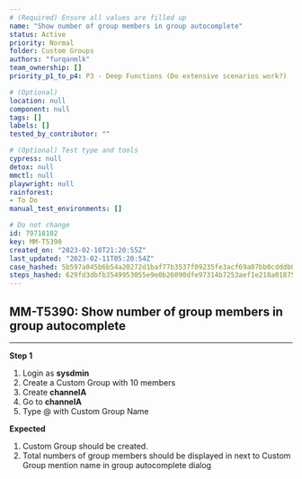 ```yaml
---
# (Required) Ensure all values are filled up
name: "Show number of group members in group autocomplete"
status: Active
priority: Normal
folder: Custom Groups
authors: "furqanmlk"
team_ownership: []
priority_p1_to_p4: P3 - Deep Functions (Do extensive scenarios work?)

# (Optional)
location: null
component: null
tags: []
labels: []
tested_by_contributor: ""

# (Optional) Test type and tools
cypress: null
detox: null
mmctl: null
playwright: null
rainforest:
- To Do
manual_test_environments: []

# Do not change
id: 79718102
key: MM-T5390
created_on: "2023-02-10T21:20:55Z"
last_updated: "2023-02-11T05:20:54Z"
case_hashed: 5b597a045b6b54a20272d1baf77b3537f09235fe3acf69a07bb0cdddb0e3716fe23120036f9ca92ced5d10c1c005f80a
steps_hashed: 629fd3dbfb3549953055e9e0b26090dfe97314b7253aef1e218a0187581d64b8fdecf2fb67cfddb2b10c67821d9db76d
---
```


<!-- (Auto-generated) Based on frontmatter's "key" and "name" -->

## MM-T5390: Show number of group members in group autocomplete

---

**Step 1**

1. Login as **sysdmin**
2. Create a Custom Group with 10 members
3. Create **channelA**
4. Go to **channelA**
5. Type @ with Custom Group Name

**Expected**

1. Custom Group should be created.
2. Total numbers of group members should be displayed in next to Custom Group mention name in group autocomplete dialog
